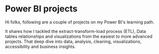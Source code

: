 # Power BI projects

Hi folks, following are a couple of projects on my Power BI's learning path.

It shares how I tackled the extract-transform-load process (ETL), Data tables relationships and visualizations from the easiest to more advanced projects.
That deep dive into data, analysis, cleaning, visualizations, accessibility and business insights.
